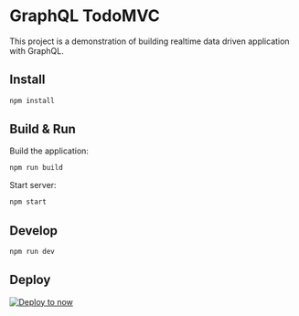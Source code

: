 # GraphQL TodoMVC

This project is a demonstration of building realtime data driven application with GraphQL.


## Install

```bash
npm install
```


## Build & Run

Build the application:

```bash
npm run build
```

Start server:

```bash
npm start
```


## Develop

```bash
npm run dev
```


## Deploy

[![Deploy to now](https://deploy.now.sh/static/button.svg)](https://deploy.now.sh/?repo=https://github.com/zetavg/graphql-todomvc)
